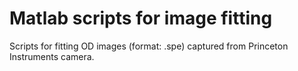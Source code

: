 # Matlab scripts for image fitting

Scripts for fitting OD images (format: .spe) captured from Princeton Instruments camera.
